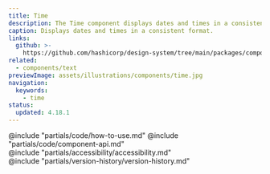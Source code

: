```yaml
---
title: Time
description: The Time component displays dates and times in a consistent format.
caption: Displays dates and times in a consistent format.
links:
  github: >-
    https://github.com/hashicorp/design-system/tree/main/packages/components/src/components/hds/time
related:
  - components/text
previewImage: assets/illustrations/components/time.jpg
navigation:
  keywords:
    - time
status:
  updated: 4.18.1
---
```


<section data-tab="Code">
  @include "partials/code/how-to-use.md"
  @include "partials/code/component-api.md"
</section>

<section data-tab="Accessibility">
  @include "partials/accessibility/accessibility.md"
</section>

<section data-tab="Version history">
  @include "partials/version-history/version-history.md"
</section>
